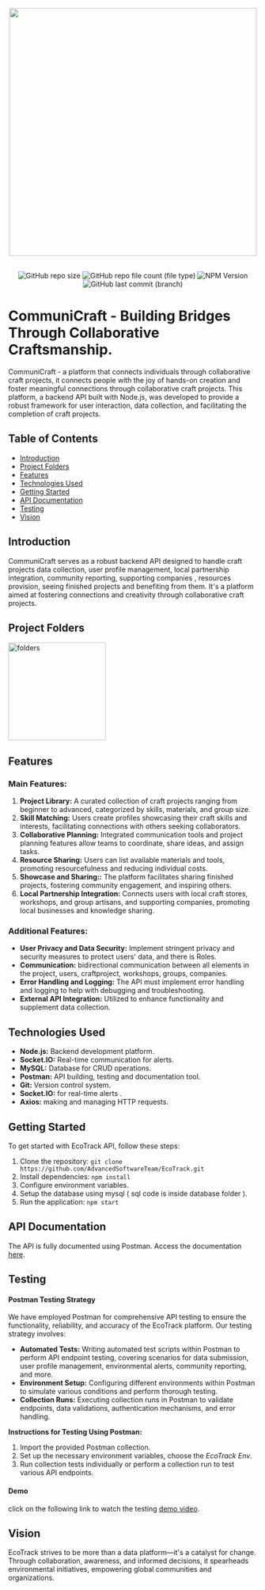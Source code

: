 <div align="center">
  <img src="https://github.com/yazansedih/CommuniCraft1/assets/137224224/b0611ed2-b705-4e2f-9d2c-b1048d39eeb1" width=500px/>
  <br />
  <br />

 ![GitHub repo size](https://img.shields.io/github/repo-size/BaraSedih11/EcoTrack) ![GitHub repo file count (file type)](https://img.shields.io/github/directory-file-count/BaraSedih11/EcoTrack) ![NPM Version](https://img.shields.io/npm/v/npm) ![GitHub last commit (branch)](https://img.shields.io/github/last-commit/BaraSedih11/EcoTrack/main)
 
</div>  

<h1>CommuniCraft - Building Bridges Through	Collaborative	Craftsmanship.</h1>
CommuniCraft - a platform that connects individuals through collaborative craft projects, it connects people with the joy of hands-on 
creation and foster meaningful connections through collaborative craft projects. This platform, a backend API built with Node.js, was developed to provide a robust framework for user interaction, data collection, and facilitating the completion of craft projects.

## Table of Contents

- [Introduction](#introduction)
- [Project Folders](#project-folders)
- [Features](#features)
- [Technologies Used](#technologies-used)
- [Getting Started](#getting-started)
- [API Documentation](#api-documentation)
- [Testing](#testing)
- [Vision](#vision)


## Introduction

CommuniCraft serves as a robust backend API designed to handle craft projects data collection, user profile management, local partnership integration, community reporting, supporting companies
, resources provision, seeing finished projects and benefiting from them. It's a platform aimed at fostering connections and creativity through collaborative craft projects.

## Project Folders

<img width="197" alt="folders" src="https://github.com/yazansedih/CommuniCraft1/assets/137224224/02804294-c395-4c73-af4e-ba6f2fc8f510">

## Features

### Main Features:

1. **Project Library:**  A curated collection of craft projects ranging from beginner to advanced, categorized by skills, materials, and group size. 
2. **Skill Matching:** Users create profiles showcasing their craft skills and interests, facilitating connections with others seeking collaborators.
3. **Collaborative Planning:** Integrated communication tools and project planning features allow teams to coordinate, share ideas, and assign tasks.
4. **Resource Sharing:** Users can list available materials and tools, promoting resourcefulness and reducing individual costs.
5. **Showcase and Sharing::** The platform facilitates sharing finished projects, fostering community engagement, and inspiring others. 
6. **Local Partnership Integration:** Connects users with local craft stores, workshops, and group artisans, and supporting companies, promoting local businesses and knowledge sharing.

### Additional Features:

- **User Privacy and Data Security:** Implement stringent privacy and security measures to protect users' data, and there is Roles.
- **Communication:** bidirectional communication between all elements in the project, users, craftproject, workshops, groups, companies.
- **Error Handling and Logging:** The API must implement error handling and logging to help with debugging and troubleshooting.
- **External API Integration:** Utilized to enhance functionality and supplement data collection.

## Technologies Used

- **Node.js:** Backend development platform.
- **Socket.IO:** Real-time communication for alerts.
- **MySQL:** Database for CRUD operations.
- **Postman:** API building, testing and documentation tool.
- **Git:** Version control system.
- **Socket.IO:** for real-time alerts .
- **Axios:** making and managing HTTP requests.

## Getting Started

To get started with EcoTrack API, follow these steps:

1. Clone the repository: `git clone https://github.com/AdvancedSoftwareTeam/EcoTrack.git` 
2. Install dependencies: `npm install`
3. Configure environment variables.
4. Setup the database using mysql ( sql code is inside database folder ).
5. Run the application: `npm start`

## API Documentation

The API is fully documented using Postman. Access the documentation [here](https://documenter.getpostman.com/view/29528140/2s9YkuZyR9).

## Testing

#### Postman Testing Strategy

We have employed Postman for comprehensive API testing to ensure the functionality, reliability, and accuracy of the EcoTrack platform. Our testing strategy involves:

- **Automated Tests:** Writing automated test scripts within Postman to perform API endpoint testing, covering scenarios for data submission, user profile management, environmental alerts, community reporting, and more.
- **Environment Setup:** Configuring different environments within Postman to simulate various conditions and perform thorough testing.
- **Collection Runs:** Executing collection runs in Postman to validate endpoints, data validations, authentication mechanisms, and error handling.

**Instructions for Testing Using Postman:**

1. Import the provided Postman collection.
2. Set up the necessary environment variables, choose the *EcoTrack Env*.
3. Run collection tests individually or perform a collection run to test various API endpoints.

#### Demo 

click on the following link to watch the testing [demo video](https://drive.google.com/file/d/1IhVZ-JUvbNWw50SRC-YMC2zegsws5C2s/view?usp=sharing).

## Vision

EcoTrack strives to be more than a data platform—it's a catalyst for change. Through collaboration, awareness, and informed decisions, it spearheads environmental initiatives, empowering global communities and organizations.

